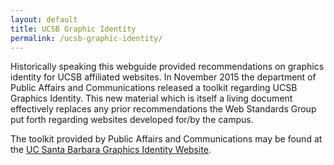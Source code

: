 ```yaml
---
layout: default
title: UCSB Graphic Identity
permalink: /ucsb-graphic-identity/
---
```


Historically speaking this webguide provided recommendations on graphics identity for UCSB affiliated websites. In November 2015 the department of Public Affairs and Communications released a toolkit regarding UCSB Graphics Identity. This new material which is itself a living document effectively replaces any prior recommendations the Web Standards Group put forth regarding websites developed for/by the campus.

The toolkit provided by Public Affairs and Communications may be found at the [UC Santa Barbara Graphics Identity Website](http://www.ucsb.edu/graphic-identity/).

